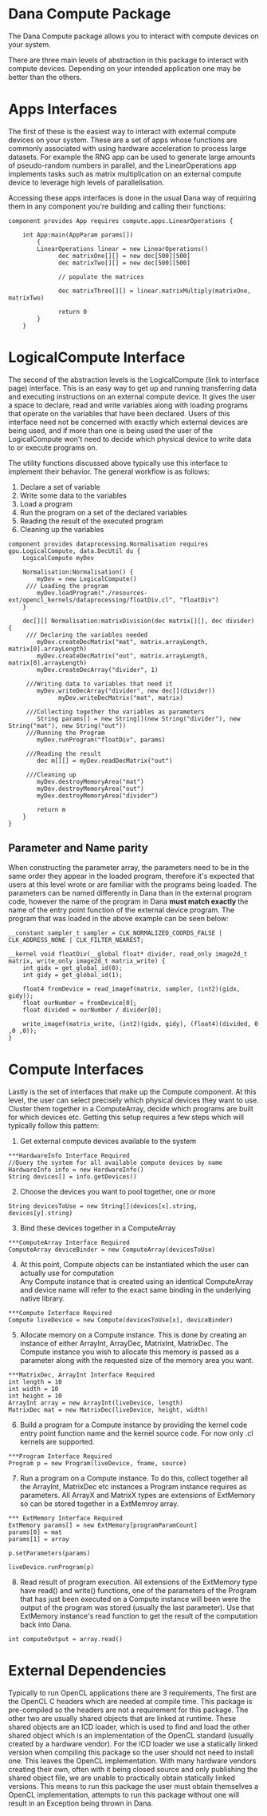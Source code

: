 # Dana Compute Package

The Dana Compute package allows you to interact with compute devices on your system.

There are three main levels of abstraction in this package to interact with compute devices. Depending on your intended application one may be better than the others.

# Apps Interfaces

The first of these is the easiest way to interact with external compute devices on your system. These are a set of apps whose functions are commonly associated with using hardware acceleration to process large datasets. For example the RNG app can be used to generate large amounts of pseudo-random numbers in parallel, and the LinearOperations app implements tasks such as matrix multiplication on an external compute device to leverage high levels of parallelisation.

Accessing these apps interfaces is done in the usual Dana way of requiring them in any component you're building and calling their functions:

```
component provides App requires compute.apps.LinearOperations {

	int App:main(AppParam params[])
    	{
    	LinearOperations linear = new LinearOperations()
   			  dec matrixOne[][] = new dec[500][500]
   			  dec matrixTwo[][] = new dec[500][500]

   			  // populate the matrices

   			  dec matrixThree[][] = linear.matrixMultiply(matrixOne, matrixTwo)

   			  return 0
    	}
	}
```

# LogicalCompute Interface

The second of the abstraction levels is the LogicalCompute (link to interface page) interface. This is an easy way to get up and running transferring data and executing instructions on an external compute device. It gives the user a space to declare, read and write variables along with loading programs that operate on the variables that have been declared. Users of this interface need not be concerned with exactly which external devices are being used, and if more than one is being used the user of the LogicalCompute won't need to decide which physical device to write data to or execute programs on.

The utility functions discussed above typically use this interface to implement their behavior. The general workflow is as follows:

1. Declare a set of variable
2. Write some data to the variables
3. Load a program
4. Run the program on a set of the declared variables
5. Reading the result of the executed program
6. Cleaning up the variables


```
component provides dataprocessing.Normalisation requires gpu.LogicalCompute, data.DecUtil du {
	LogicalCompute myDev

	Normalisation:Normalisation() {
    	myDev = new LogicalCompute()
   	 /// Loading the program
    	myDev.loadProgram("./resources-ext/opencl_kernels/dataprocessing/floatDiv.cl", "floatDiv")
	}

	dec[][] Normalisation:matrixDivision(dec matrix[][], dec divider) {
   	 /// Declaring the variables needed
    	myDev.createDecMatrix("mat", matrix.arrayLength, matrix[0].arrayLength)
    	myDev.createDecMatrix("out", matrix.arrayLength, matrix[0].arrayLength)
    	myDev.createDecArray("divider", 1)

   	 ///Writing data to variables that need it
    	myDev.writeDecArray("divider", new dec[](divider))
   			  myDev.writeDecMatrix("mat", matrix)

   	 ///Collecting together the variables as parameters
    	String params[] = new String[](new String("divider"), new String("mat"), new String("out"))
   	 ///Running the Program
    	myDev.runProgram("floatDiv", params)

   	 ///Reading the result
    	dec m[][] = myDev.readDecMatrix("out")

   	 ///Cleaning up
    	myDev.destroyMemoryArea("mat")
    	myDev.destroyMemoryArea("out")
    	myDev.destroyMemoryArea("divider")

    	return m
	}
}
```

## Parameter and Name parity
When constructing the parameter array, the parameters need to be in the same order they appear in the loaded program, therefore it's expected that users at this level wrote or are familiar with the programs being loaded. The parameters can be named differently in Dana than in the external program code, however the name of the program in Dana <b> must match exactly </b> the name of the entry point function of the external device program. The program that was loaded in the above example can be seen below:

```
__constant sampler_t sampler = CLK_NORMALIZED_COORDS_FALSE | CLK_ADDRESS_NONE | CLK_FILTER_NEAREST;

__kernel void floatDiv(__global float* divider, read_only image2d_t matrix, write_only image2d_t matrix_write) {
	int gidx = get_global_id(0);
	int gidy = get_global_id(1);

	float4 fromDevice = read_imagef(matrix, sampler, (int2)(gidx, gidy));
	float ourNumber = fromDevice[0];
	float divided = ourNumber / divider[0];

	write_imagef(matrix_write, (int2)(gidx, gidy), (float4)(divided, 0 ,0 ,0));
}
```

# Compute Interfaces
Lastly is the set of interfaces that make up the Compute component. At this level, the user can select precisely which physical devices they want to use. Cluster them together in a ComputeArray, decide which programs are built for which devices etc. Getting this setup requires a few steps which will typically follow this pattern:

1. Get external compute devices available to the system
```
***HardwareInfo Interface Required
//Query the system for all available compute devices by name
HardwareInfo info = new HardwareInfo()
String devices[] = info.getDevices()
```

2. Choose the devices you want to pool together, one or more
```
String devicesToUse = new String[](devices[x].string, devices[y].string)
```

3. Bind these devices together in a ComputeArray
```
***ComputeArray Interface Required
ComputeArray deviceBinder = new ComputeArray(devicesToUse)
```

4. At this point, Compute objects can be instantiated which the user can actually use for computation <br> Any Compute instance that is created using an identical ComputeArray and device name will refer to the exact same binding in the underlying native library.
```
***Compute Interface Required
Compute liveDevice = new Compute(devicesToUse[x], deviceBinder)
```

5. Allocate memory on a Compute instance. This is done by creating an instance of either ArrayInt, ArrayDec, MatrixInt, MatrixDec. The Compute instance you wish to allocate this memory is passed as a parameter along with the requested size of the memory area you want.
```
***MatrixDec, ArrayInt Interface Required
int length = 10
int width = 10
int height = 10
ArrayInt array = new ArrayInt(liveDevice, length)
MatrixDec mat = new MatrixDec(liveDevice, height, width)
```

6. Build a program for a Compute instance by providing the kernel code entry point function name and the kernel source code. For now only .cl kernels are supported.
```
***Program Interface Required
Program p = new Program(liveDevice, fname, source)
```

7. Run a program on a Compute instance. To do this, collect together all the ArrayInt, MatrixDec etc instances a Program instance requires as parameters. All ArrayX and MatrixX types are extensions of ExtMemory so can be stored together in a ExtMemroy array.
```
*** ExtMemory Interface Required
ExtMemory params[] = new ExtMemory[programParamCount]
params[0] = mat
params[1] = array

p.setParameters(params)

liveDevice.runProgram(p)
```

8. Read result of program execution. All extensions of the ExtMemory type have read() and write() functions, one of the parameters of the Program that has just been executed on a Compute instance will been were the output of the program was stored (usually the last parameter). Use that ExtMemory instance's read function to get the result of the computation back into Dana.
```
int computeOutput = array.read()
```

# External Dependencies
Typically to run OpenCL applications there are 3 requirements, The first are the OpenCL C headers which are needed at compile time. This package is pre-compiled so the headers are not a requirement for this package. The other two are usually shared objects that are linked at runtime. These shared objects are an ICD loader, which is used to find and load the other shared object which is an implementation of the OpenCL standard (usually created by a hardware vendor). For the ICD loader we use a statically linked version when compiling this package so the user should not need to install one. This leaves the OpenCL implementation. With many hardware vendors creating their own, often with it being closed source and only publishing the shared object file, we are unable to practically obtain statically linked versions. This means to run this package the user must obtain themselves a OpenCL implementation, attempts to run this package without one will result in an Exception being thrown in Dana.



